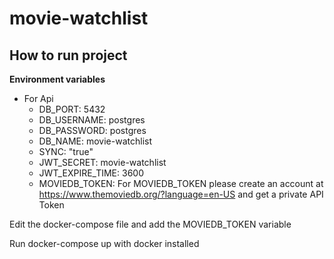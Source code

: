# movie-watchlist

## How to run project
**Environment variables**
- For Api
  - DB_PORT: 5432
  - DB_USERNAME: postgres
  - DB_PASSWORD: postgres
  - DB_NAME: movie-watchlist
  - SYNC: "true"
  - JWT_SECRET: movie-watchlist
  - JWT_EXPIRE_TIME: 3600
  - MOVIEDB_TOKEN:
For MOVIEDB_TOKEN please create an account at https://www.themoviedb.org/?language=en-US and get a private API Token

Edit the docker-compose file and add the MOVIEDB_TOKEN variable

Run docker-compose up with docker installed

